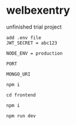 # welbexentry
unfinished trial project
```
add .env file 
JWT_SECRET = abc123

NODE_ENV = production

PORT

MONGO_URI

npm i 

cd frontend

npm i

npm run dev
```

